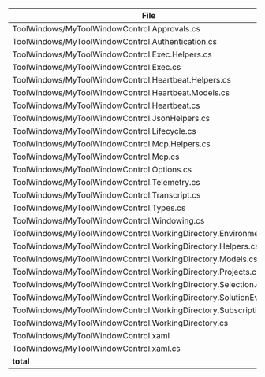 | File | Lines |
| --- | ---:|
| ToolWindows/MyToolWindowControl.Approvals.cs | 287 |
| ToolWindows/MyToolWindowControl.Authentication.cs | 220 |
| ToolWindows/MyToolWindowControl.Exec.Helpers.cs | 124 |
| ToolWindows/MyToolWindowControl.Exec.cs | 217 |
| ToolWindows/MyToolWindowControl.Heartbeat.Helpers.cs | 289 |
| ToolWindows/MyToolWindowControl.Heartbeat.Models.cs | 24 |
| ToolWindows/MyToolWindowControl.Heartbeat.cs | 185 |
| ToolWindows/MyToolWindowControl.JsonHelpers.cs | 109 |
| ToolWindows/MyToolWindowControl.Lifecycle.cs | 137 |
| ToolWindows/MyToolWindowControl.Mcp.Helpers.cs | 62 |
| ToolWindows/MyToolWindowControl.Mcp.cs | 260 |
| ToolWindows/MyToolWindowControl.Options.cs | 196 |
| ToolWindows/MyToolWindowControl.Telemetry.cs | 189 |
| ToolWindows/MyToolWindowControl.Transcript.cs | 132 |
| ToolWindows/MyToolWindowControl.Types.cs | 257 |
| ToolWindows/MyToolWindowControl.Windowing.cs | 124 |
| ToolWindows/MyToolWindowControl.WorkingDirectory.Environment.cs | 269 |
| ToolWindows/MyToolWindowControl.WorkingDirectory.Helpers.cs | 188 |
| ToolWindows/MyToolWindowControl.WorkingDirectory.Models.cs | 70 |
| ToolWindows/MyToolWindowControl.WorkingDirectory.Projects.cs | 165 |
| ToolWindows/MyToolWindowControl.WorkingDirectory.Selection.cs | 299 |
| ToolWindows/MyToolWindowControl.WorkingDirectory.SolutionEvents.cs | 86 |
| ToolWindows/MyToolWindowControl.WorkingDirectory.Subscriptions.cs | 238 |
| ToolWindows/MyToolWindowControl.WorkingDirectory.cs | 144 |
| ToolWindows/MyToolWindowControl.xaml | 653 |
| ToolWindows/MyToolWindowControl.xaml.cs | 13226 |
| **total** | **18150** |